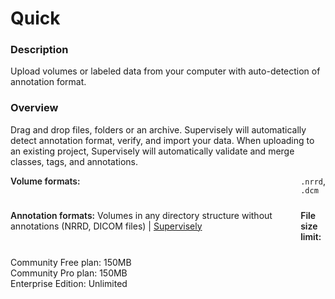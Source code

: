 # Quick

### Description

Upload volumes or labeled data from your computer with auto-detection of annotation format.

### Overview

Drag and drop files, folders or an archive. Supervisely will automatically detect annotation format, verify, and import your data.
When uploading to an existing project, Supervisely will automatically validate and merge classes, tags, and annotations.

<div style="display: grid; grid-template-columns: auto 1fr; grid-column-gap: 5px; grid-row-gap: 10px; grid-auto-rows: auto;">
  <b style="font-weight: 600; flex: none;" class="mr5">Volume formats:</b>
  <span><code>.nrrd</code>, <code>.dcm</code></span>

<b style="font-weight: 600; flex: none;" class="mr5">Annotation formats:</b>
<span>
Volumes in any directory structure without annotations (NRRD, DICOM files)<span> | </span>
<a href="https://raw.githubusercontent.com/supervisely-ecosystem/import-wizard-docs/master/converter_docs/volumes/supervisely.md" data-key="sly-open-modal" data-modal-event="open-md-modal" >Supervisely</a>
</span>

<b style="font-weight: 600; flex: none;" class="mr5">File size limit:</b>

  <div>
    <div>Community Free plan: 150MB</div>
    <div>Community Pro plan: 150MB</div>
    <div>Enterprise Edition: Unlimited</div>
  </div>
</div>
